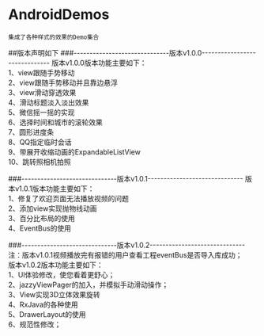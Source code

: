 # AndroidDemos
    集成了各种样式的效果的Demo集合

##版本声明如下
###------------------------------版本v1.0.0------------------------------
版本v1.0.0版本功能主要如下：  
    1、view跟随手势移动  
    2、view跟随手势移动并且靠边悬浮  
    3、view滑动穿透效果  
    4、滑动标题淡入淡出效果  
    5、微信摇一摇的实现  
    6、选择时间和城市的滚轮效果  
    7、圆形进度条  
    8、QQ指定临时会话  
    9、带展开收缩动画的ExpandableListView  
    10、跳转照相机拍照  

###------------------------------版本v1.0.1------------------------------
版本v1.0.1版本功能主要如下：  
    1、修复了欢迎页面无法播放视频的问题  
    2、添加view实现抛物线动画  
    3、百分比布局的使用  
    4、EventBus的使用  

###------------------------------版本v1.0.2------------------------------
注：版本v1.0.1视频播放完有报错的用户查看工程eventBus是否导入库成功；  
版本v1.0.2版本功能主要如下：  
    1、UI体验修改，使您看着更舒心；  
    2、jazzyViewPager的加入，并模拟手动滑动操作；  
    3、View实现3D立体效果旋转  
    4、RxJava的各种使用  
    5、DrawerLayout的使用  
    6、规范性修改；  




